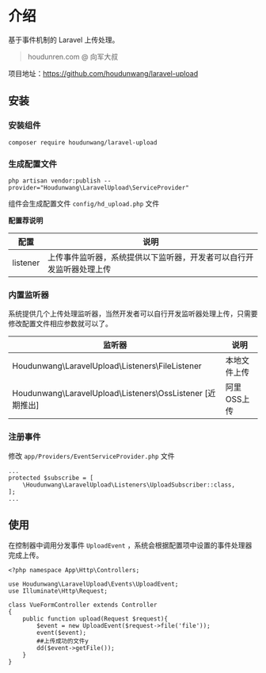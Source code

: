 # 介绍

基于事件机制的 Laravel 上传处理。

> houdunren.com @ 向军大叔  

项目地址：https://github.com/houdunwang/laravel-upload

## 安装

### 安装组件

```
composer require houdunwang/laravel-upload
```

### 生成配置文件

```
php artisan vendor:publish --provider="Houdunwang\LaravelUpload\ServiceProvider"
```
组件会生成配置文件 `config/hd_upload.php` 文件

**配置荐说明**

| 配置     | 说明                                                         |
| -------- | ------------------------------------------------------------ |
| listener | 上传事件监听器，系统提供以下监听器，开发者可以自行开发监听器处理上传 |

### 内置监听器

系统提供几个上传处理监听器，当然开发者可以自行开发监听器处理上传，只需要修改配置文件相应参数就可以了。

| 监听器                                                    | 说明         |
| --------------------------------------------------------- | ------------ |
| Houdunwang\LaravelUpload\Listeners\FileListener           | 本地文件上传 |
| Houdunwang\LaravelUpload\Listeners\OssListener [近期推出] | 阿里OSS上传  |

### 注册事件
修改 `app/Providers/EventServiceProvider.php` 文件
```
...
protected $subscribe = [
    \Houdunwang\LaravelUpload\Listeners\UploadSubscriber::class,
];
...
```

## 使用

在控制器中调用分发事件 `UploadEvent` ，系统会根据配置项中设置的事件处理器完成上传。

```
<?php namespace App\Http\Controllers;

use Houdunwang\LaravelUpload\Events\UploadEvent;
use Illuminate\Http\Request;

class VueFormController extends Controller
{
    public function upload(Request $request){
        $event = new UploadEvent($request->file('file'));
        event($event);
        ##上传成功的文件y
        dd($event->getFile());
    }
}
```

